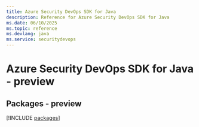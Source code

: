 ```yaml
---
title: Azure Security DevOps SDK for Java
description: Reference for Azure Security DevOps SDK for Java
ms.date: 06/10/2025
ms.topic: reference
ms.devlang: java
ms.service: securitydevops
---
```

# Azure Security DevOps SDK for Java - preview
## Packages - preview
[!INCLUDE [packages](security-devops-index.md)]